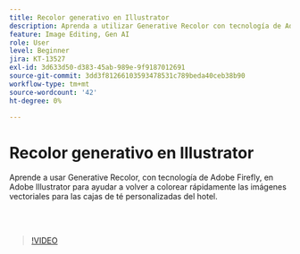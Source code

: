 ```yaml
---
title: Recolor generativo en Illustrator
description: Aprenda a utilizar Generative Recolor con tecnología de Adobe Firefly
feature: Image Editing, Gen AI
role: User
level: Beginner
jira: KT-13527
exl-id: 3d633d50-d383-45ab-989e-9f9187012691
source-git-commit: 3dd3f81266103593478531c789beda40ceb38b90
workflow-type: tm+mt
source-wordcount: '42'
ht-degree: 0%

---
```


# Recolor generativo en Illustrator

Aprende a usar Generative Recolor, con tecnología de Adobe Firefly, en Adobe Illustrator para ayudar a volver a colorear rápidamente las imágenes vectoriales para las cajas de té personalizadas del hotel.

<br> 

>[!VIDEO](https://video.tv.adobe.com/v/3420872?quality=12&learn=on&hidetitle=true)
